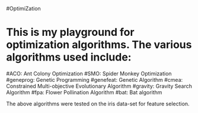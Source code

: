 #OptimiZation
# This is my playground for optimization algorithms. The various algorithms used include:
#ACO: Ant Colony Optimization
#SMO: Spider Monkey Optimization
#geneprog: Genetic Programming
#genefeat: Genetic Algorithm
#cmea: Constrained Multi-objective Evolutionary Algorithm
#gravity: Gravity Search Algorithm
#fpa:  Flower Pollination Algorithm
#bat: Bat algorithm

<p style={"text:white"}>The above algorithms were tested on the iris data-set for feature selection.</p>
